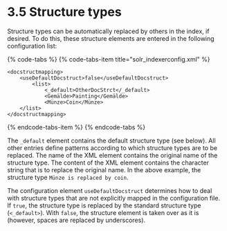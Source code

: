 # 3.5 Structure types

Structure types can be automatically replaced by others in the index, if desired. To do this, these structure elements are entered in the following configuration list:

{% code-tabs %}
{% code-tabs-item title="solr\_indexerconfig.xml" %}
```markup
<docstructmapping>
    <useDefaultDocstruct>false</useDefaultDocstruct>
        <list>
            <_default>OtherDocStrct</_default>
            <Gemälde>Painting</Gemälde>
            <Münze>Coin</Münze>
    </list>
</docstructmapping>
```
{% endcode-tabs-item %}
{% endcode-tabs %}

The `_default` element contains the default structure type \(see below\). All other entries define patterns according to which structure types are to be replaced. The name of the XML element contains the original name of the structure type. The content of the XML element contains the character string that is to replace the original name. In the above example, the structure type `Münze is replaced by coin`. 

The configuration element `useDefaultDocstruct` determines how to deal with structure types that are not explicitly mapped in the configuration file. If `true`, the structure type is replaced by the standard structure type \(`<_default>`\). With `false`, the structure element is taken over as it is \(however, spaces are replaced by underscores\).


